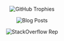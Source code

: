 <div align="center">

  <!-- GitHub Profile Trophies (dynamic) -->
  <img 
    src="https://github-profile-trophy.vercel.app/?username=AsheshPlays&theme=radical&column=7&no-frame=true&no-bg=true&title=-PullRequest,-Reviews" 
    alt="GitHub Trophies" 
  />

  <!-- Custom static badge via shields.io -->
  <img 
    src="https://img.shields.io/badge/Blog%20Posts-42-blue" 
    alt="Blog Posts" 
  />

  <img 
    src="https://img.shields.io/badge/SO%20Reputation-15k-orange" 
    alt="StackOverflow Rep" 
  />

</div>
